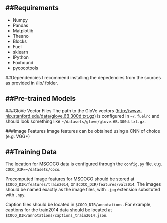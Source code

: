 ##Requirements
------------
- Numpy
- Pandas
- Matplotlib
- Theano
- Blocks
- Fuel
- sklearn
- IPython
- Foxhound
- pycocotools

##Dependencies
I recommend installing the depedencies from the sources as provided in /lib/ folder.

##Pre-trained Models
--------------------
###GloVe Vector Files
The path to the GloVe vectors (http://www-nlp.stanford.edu/data/glove.6B.300d.txt.gz) is configured in ```~/.fuelrc``` and should look something like ```~/datasets/glove/glove.6B.300d.txt.gz```.

###Image Features
Image features can be obtained using a CNN of choice (e.g. VGG*)

##Training Data
---------------
The location for MSCOCO data is configured through the ```config.py``` file. e.g. ```COCO_DIR=~/datasets/coco```.

Precomputed image features for MSCOCO should be stored at ```$COCO_DIR/features/train2014```, or ```$COCO_DIR/features/val2014```.  The images should be named exactly as the image files, with ```.jpg``` extension subsituted with ```.npy```.

Caption files should be located in ```$COCO_DIR/annotations```. For example, captions for the train2014 data should be located at ```$COCO_DIR/annotations/captions_train2014.json```.